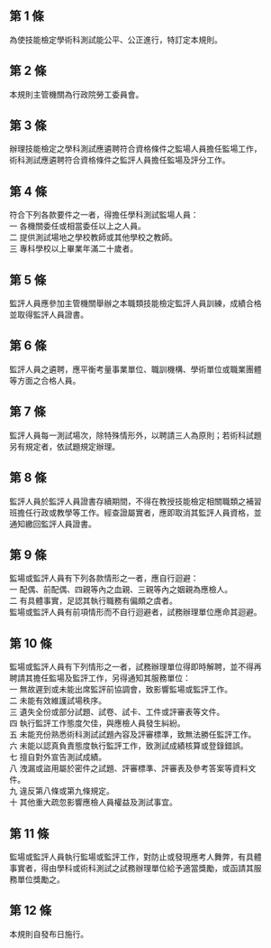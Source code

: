 第 1 條
-------
為使技能檢定學術科測試能公平、公正進行，特訂定本規則。

第 2 條
-------
本規則主管機關為行政院勞工委員會。

第 3 條
-------
辦理技能檢定之學科測試應遴聘符合資格條件之監場人員擔任監場工作，  
術科測試應遴聘符合資格條件之監評人員擔任監場及評分工作。

第 4 條
-------
符合下列各款要件之一者，得擔任學科測試監場人員：  
一  各機關委任或相當委任以上之人員。  
二  提供測試場地之學校教師或其他學校之教師。  
三  專科學校以上畢業年滿二十歲者。

第 5 條
-------
監評人員應參加主管機關舉辦之本職類技能檢定監評人員訓練，成績合格  
並取得監評人員證書。

第 6 條
-------
監評人員之遴聘，應平衡考量事業單位、職訓機構、學術單位或職業團體  
等方面之合格人員。

第 7 條
-------
監評人員每一測試場次，除特殊情形外，以聘請三人為原則；若術科試題  
另有規定者，依試題規定辦理。

第 8 條
-------
監評人員於監評人員證書存續期間，不得在教授技能檢定相關職類之補習  
班擔任行政或教學等工作。經查證屬實者，應即取消其監評人員資格，並  
通知繳回監評人員證書。

第 9 條
-------
監場或監評人員有下列各款情形之一者，應自行迴避：  
一  配偶、前配偶、四親等內之血親、三親等內之姻親為應檢人。  
二  有具體事實，足認其執行職務有偏頗之虞者。  
監場或監評人員有前項情形而不自行迴避者，試務辦理單位應命其迴避。

第 10 條
--------
監場或監評人員有下列情形之一者，試務辦理單位得即時解聘，並不得再  
聘請其擔任監場及監評工作，另得通知其服務單位：  
一  無故遲到或未能出席監評前協調會，致影響監場或監評工作。  
二  未能有效維護試場秩序。  
三  遺失全份或部分試題、試卷、試卡、工件或評審表等文件。  
四  執行監評工作態度欠佳，與應檢人員發生糾紛。  
五  未能充份熟悉術科測試試題內容及評審標準，致無法勝任監評工作。  
六  未能以認真負責態度執行監評工作，致測試成績核算或登錄錯誤。  
七  擅自對外宣告測試成績。  
八  洩漏或盜用屬於密件之試題、評審標準、評審表及參考答案等資料文  
    件。  
九  違反第八條或第九條規定。  
十  其他重大疏忽影響應檢人員權益及測試事宜。

第 11 條
--------
監場或監評人員執行監場或監評工作，對防止或發現應考人舞弊，有具體  
事實者，得由學科或術科測試之試務辦理單位給予適當獎勵，或函請其服  
務單位獎勵之。

第 12 條
--------
本規則自發布日施行。

